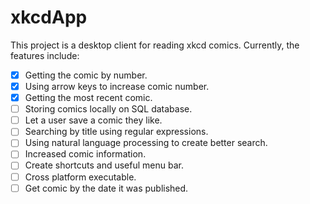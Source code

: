 # xkcdApp
This project is a desktop client for reading xkcd comics. Currently, the features include:
- [x] Getting the comic by number.
- [x] Using arrow keys to increase comic number.
- [x] Getting the most recent comic.
- [ ] Storing comics locally on SQL database.
- [ ] Let a user save a comic they like.
- [ ] Searching by title using regular expressions.
- [ ] Using natural language processing to create better search.
- [ ] Increased comic information.
- [ ] Create shortcuts and useful menu bar.
- [ ] Cross platform executable.
- [ ] Get comic by the date it was published.